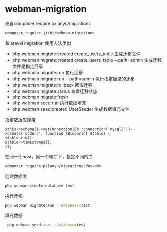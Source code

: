 # webman-migration

来自composer require pxianyu/migrations


```bash
composer require jizhi/webman-migrations
```
 和laravel migration 使用方法类似
- php webman migrate:created create_users_table 生成迁移文件
- php webman migrate:created create_users_table --path=admin 生成迁移文件是指定目录
- php webman migrate:run  执行迁移
- php webman migrate:run  --path=admin 执行指定目录的迁移
- php webman migrate:rollback 回滚迁移
- php webman migrate:status 查看迁移状态
- php webman migrate:fresh 
- php webman seed:run 执行数据填充
- php webman seed:created UserSeeder 生成数据填充文件


指定数据库连接
```
$this->schema()->setConnection(Db::connection('mysql2'))->create('orders', function (Blueprint $table) {
$table->id();
$table->timestamps();
});
```
在同一个host，同一个端口下，指定不同的库
```bash
composer require pxianyu/migrations:dev-dev
```
创建数据库
```bash
php webman create:database test
```
执行迁移
```bash
php webman migrate:run --database=test
```
填充数据
```bash
 php webman seed:run --database=test
```
